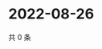 # 2022-08-26

共 0 条

<!-- BEGIN WEIBO -->
<!-- 最后更新时间 Fri Aug 26 2022 01:19:02 GMT+0800 (China Standard Time) -->

<!-- END WEIBO -->

